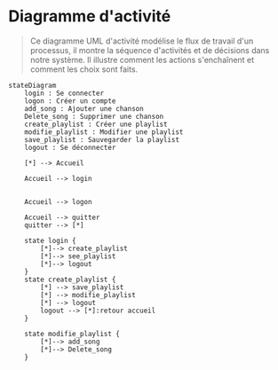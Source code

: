 # Diagramme d'activité

> Ce diagramme UML d'activité modélise le flux de travail d'un processus, il montre la séquence d'activités et de décisions dans notre système. Il illustre comment les actions s'enchaînent et comment les choix sont faits.

```mermaid
stateDiagram
    login : Se connecter
    logon : Créer un compte
    add_song : Ajouter une chanson
    Delete_song : Supprimer une chanson
    create_playlist : Créer une playlist
    modifie_playlist : Modifier une playlist
    save_playlist : Sauvegarder la playlist
    logout : Se déconnecter
    
    [*] --> Accueil
    
    Accueil --> login
    
    
    Accueil --> logon
    
    Accueil --> quitter
    quitter --> [*]
    
    state login {
        [*]--> create_playlist
        [*]--> see_playlist
        [*]--> logout
    }
    state create_playlist {
    	[*] --> save_playlist
    	[*] --> modifie_playlist
    	[*] --> logout
        logout --> [*]:retour accueil
    }

    state modifie_playlist {
        [*]--> add_song
        [*]--> Delete_song
    }
```